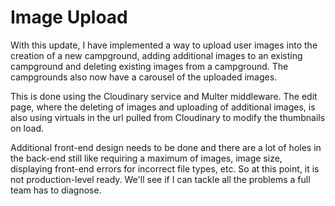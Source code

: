 # Image Upload

With this update, I have implemented a way to upload user images into the creation of a new campground, adding additional images to an existing campground and deleting existing images from a campground. The campgrounds also now have a carousel of the uploaded images.

This is done using the Cloudinary service and Multer middleware. The edit page, where the deleting of images and uploading of additional images, is also using virtuals in the url pulled from Cloudinary to modify the thumbnails on load. 

Additional front-end design needs to be done and there are a lot of holes in the back-end still like requiring a maximum of images, image size, displaying front-end errors for incorrect file types, etc. So at this point, it is not production-level ready. We'll see if I can tackle all the problems a full team has to diagnose.
